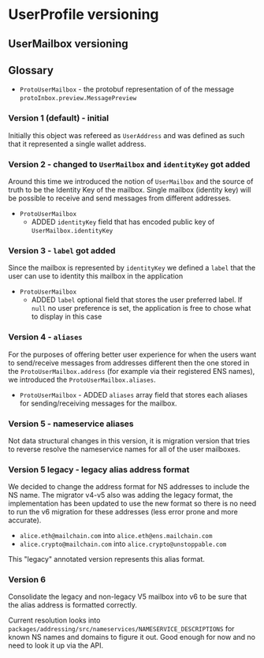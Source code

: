 # UserProfile versioning

## UserMailbox versioning

## Glossary

-   `ProtoUserMailbox` - the protobuf representation of of the message `protoInbox.preview.MessagePreview`

### Version 1 (default) - initial

Initially this object was refereed as `UserAddress` and was defined as such that it represented a single wallet address.

### Version 2 - changed to `UserMailbox` and `identityKey` got added

Around this time we introduced the notion of `UserMailbox` and the source of truth to be the Identity Key of the mailbox. Single mailbox (identity key) will be possible to receive and send messages from different addresses.

-   `ProtoUserMailbox`
    -   ADDED `identityKey` field that has encoded public key of `UserMailbox.identityKey`

### Version 3 - `label` got added

Since the mailbox is represented by `identityKey` we defined a `label` that the user can use to identity this mailbox in the application

-   `ProtoUserMailbox`
    -   ADDED `label` optional field that stores the user preferred label. If `null` no user preference is set, the application is free to chose what to display in this case

### Version 4 - `aliases`

For the purposes of offering better user experience for when the users want to send/receive messages from addresses different then the one stored in the `ProtoUserMailbox.address` (for example via their registered ENS names), we introduced the `ProtoUserMailbox.aliases`.

-   `ProtoUserMailbox` - ADDED `aliases` array field that stores each aliases for sending/receiving messages for the mailbox.

### Version 5 - nameservice aliases

Not data structural changes in this version, it is migration version that tries to reverse resolve the nameservice names for all of the user mailboxes.

### Version 5 legacy - legacy alias address format

We decided to change the address format for NS addresses to include the NS name. The migrator v4-v5 also was adding the legacy format, the implementation has been updated to use the new format so there is no need to run the v6 migration for these addresses (less error prone and more accurate).

-   `alice.eth@mailchain.com` into `alice.eth@ens.mailchain.com`
-   `alice.crypto@mailchain.com` into `alice.crypto@unstoppable.com`

This "legacy" annotated version represents this alias format.

### Version 6

Consolidate the legacy and non-legacy V5 mailbox into v6 to be sure that the alias address is formatted correctly.

Current resolution looks into `packages/addressing/src/nameservices/NAMESERVICE_DESCRIPTIONS` for known NS names and domains to figure it out. Good enough for now and no need to look it up via the API.
